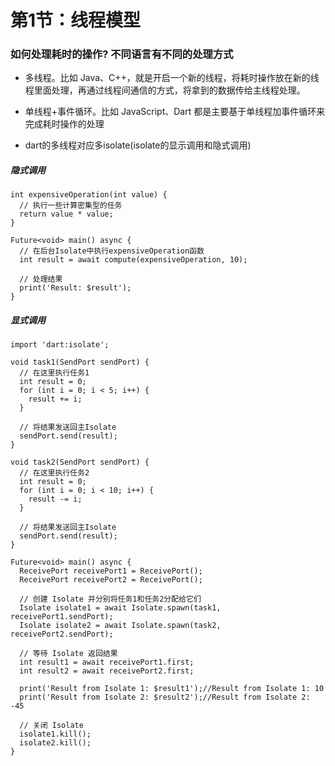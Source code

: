 # 第1节：线程模型

### 如何处理耗时的操作? 不同语言有不同的处理方式

- 多线程。比如 Java、C++，就是开启一个新的线程，将耗时操作放在新的线程里面处理，再通过线程间通信的方式，将拿到的数据传给主线程处理。

- 单线程+事件循环。比如 JavaScript、Dart 都是主要基于单线程加事件循环来完成耗时操作的处理

- dart的多线程对应多isolate(isolate的显示调用和隐式调用)

##### 隐式调用

~~~ 
int expensiveOperation(int value) {
  // 执行一些计算密集型的任务
  return value * value;
}

Future<void> main() async {
  // 在后台Isolate中执行expensiveOperation函数
  int result = await compute(expensiveOperation, 10);

  // 处理结果
  print('Result: $result');
}
~~~

##### 显式调用

~~~
import 'dart:isolate';

void task1(SendPort sendPort) {
  // 在这里执行任务1
  int result = 0;
  for (int i = 0; i < 5; i++) {
    result += i;
  }

  // 将结果发送回主Isolate
  sendPort.send(result);
}

void task2(SendPort sendPort) {
  // 在这里执行任务2
  int result = 0;
  for (int i = 0; i < 10; i++) {
    result -= i;
  }

  // 将结果发送回主Isolate
  sendPort.send(result);
}

Future<void> main() async {
  ReceivePort receivePort1 = ReceivePort();
  ReceivePort receivePort2 = ReceivePort();

  // 创建 Isolate 并分别将任务1和任务2分配给它们
  Isolate isolate1 = await Isolate.spawn(task1, receivePort1.sendPort);
  Isolate isolate2 = await Isolate.spawn(task2, receivePort2.sendPort);

  // 等待 Isolate 返回结果
  int result1 = await receivePort1.first;
  int result2 = await receivePort2.first;

  print('Result from Isolate 1: $result1');//Result from Isolate 1: 10
  print('Result from Isolate 2: $result2');//Result from Isolate 2: -45

  // 关闭 Isolate
  isolate1.kill();
  isolate2.kill();
}
~~~

